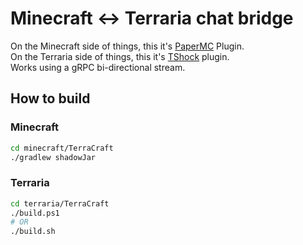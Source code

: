 # Minecraft <-> Terraria chat bridge

On the Minecraft side of things, this it's [PaperMC](https://papermc.io/) Plugin.  
On the Terraria side of things, this it's [TShock](https://github.com/Pryaxis/TShock) plugin.  
Works using a gRPC bi-directional stream.

## How to build

### Minecraft

```bash
cd minecraft/TerraCraft
./gradlew shadowJar
```

### Terraria

```bash
cd terraria/TerraCraft
./build.ps1
# OR
./build.sh
```

